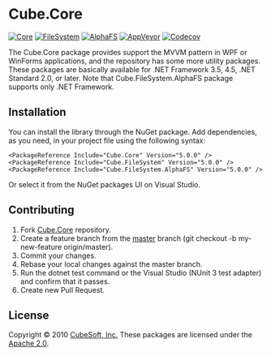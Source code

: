 Cube.Core
====

[![Core](https://badgen.net/nuget/v/cube.core?label=core)](https://www.nuget.org/packages/cube.core/)
[![FileSystem](https://badgen.net/nuget/v/cube.filesystem?label=filesystem)](https://www.nuget.org/packages/cube.filesystem/)
[![AlphaFS](https://badgen.net/nuget/v/cube.filesystem.alphafs?label=alphafs)](https://www.nuget.org/packages/cube.filesystem.alphafs/)
[![AppVeyor](https://badgen.net/appveyor/ci/clown/cube-core)](https://ci.appveyor.com/project/clown/cube-core)
[![Codecov](https://badgen.net/codecov/c/github/cube-soft/cube.core)](https://codecov.io/gh/cube-soft/cube.core)

The Cube.Core package provides support the MVVM pattern in WPF or WinForms applications,
and the repository has some more utility packages. These packages are basically available for .NET Framework 3.5, 4.5, .NET Standard 2.0, or later. Note that Cube.FileSystem.AlphaFS package supports only .NET Framework.

## Installation

You can install the library through the NuGet package.
Add dependencies, as you need, in your project file using the following syntax:

    <PackageReference Include="Cube.Core" Version="5.0.0" />
    <PackageReference Include="Cube.FileSystem" Version="5.0.0" />
    <PackageReference Include="Cube.FileSystem.AlphaFS" Version="5.0.0" />

Or select it from the NuGet packages UI on Visual Studio.

## Contributing

1. Fork [Cube.Core](https://github.com/cube-soft/cube.core/fork) repository.
2. Create a feature branch from the [master](https://github.com/cube-soft/cube.core/tree/master) branch (git checkout -b my-new-feature origin/master).
3. Commit your changes.
4. Rebase your local changes against the master branch.
5. Run the dotnet test command or the Visual Studio (NUnit 3 test adapter) and confirm that it passes.
6. Create new Pull Request.

## License

Copyright © 2010 [CubeSoft, Inc.](https://www.cube-soft.jp/)
These packages are licensed under the [Apache 2.0](https://github.com/cube-soft/cube.core/blob/master/License.txt).